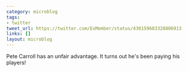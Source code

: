 ```yaml
---
category: microblog
tags:
- twitter
tweet_url: https://twitter.com/ExMember/status/430159683328806913
links: []
layout: microblog
---
```

Pete Carroll has an unfair advantage. It turns out he's been paying his players!
